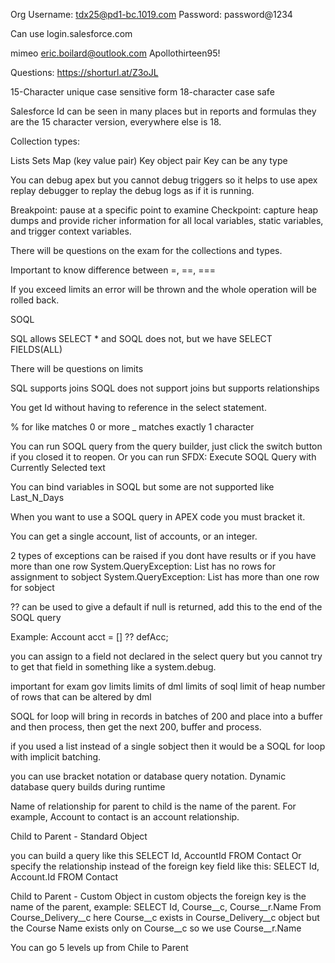 Org
Username: tdx25@pd1-bc.1019.com
Password: password@1234

Can use login.salesforce.com

mimeo
eric.boilard@outlook.com
Apollothirteen95!

Questions:
https://shorturl.at/Z3oJL

15-Character unique case sensitive form
18-character case safe

Salesforce Id can be seen in many places but in reports and formulas they are the 15 character version, everywhere else is 18.

Collection types:

Lists
Sets
Map (key value pair)
    Key object pair
    Key can be any type

You can debug apex but you cannot debug triggers so it helps to use apex replay debugger to replay the debug logs as if it is running.

Breakpoint: pause at a specific point to examine
Checkpoint: capture heap dumps and provide richer information for all local variables, static variables, and trigger context variables.

There will be questions on the exam for the collections and types.

Important to know difference between =, ==, ===

If you exceed limits an error will be thrown and the whole operation will be rolled back.

SOQL

SQL allows SELECT * and SOQL does not, but we have SELECT FIELDS(ALL)

There will be questions on limits

SQL supports joins
SOQL does not support joins but supports relationships

You get Id without having to reference in the select statement.

% for like matches 0 or more
_ matches exactly 1 character

You can run SOQL query from the query builder, just click the switch button if you closed it to reopen. Or you can run SFDX: Execute SOQL Query with Currently Selected text

You can bind variables in SOQL but some are not supported like Last_N_Days

When you want to use a SOQL query in APEX code you must bracket it.

You can get a single account, list of accounts, or an integer.

2 types of exceptions can be raised if you dont have results or if you have more than one row
System.QueryException: List has no rows for assignment to sobject
System.QueryException: List has more than one row for sobject

?? can be used to give a default if null is returned, add this to the end of the SOQL query 

Example: Account acct = [] ?? defAcc;

you can assign to a field not declared in the select query but you cannot try to get that field in something like a system.debug.

important for exam gov limits
limits of dml
limits of soql
limit of heap
number of rows that can be altered by dml

SOQL for loop will bring in records in batches of 200 and place into a buffer and then process, then get the next 200, buffer and process.

if you used a list instead of a single sobject then it would be a SOQL for loop with implicit batching.

you can use bracket notation or database query notation.
Dynamic database query builds during runtime

Name of relationship for parent to child is the name of the parent. For example, Account to contact is an account relationship.

Child to Parent - Standard Object

you can build a query like this
SELECT Id, AccountId FROM Contact
Or specify the relationship instead of the foreign key field like this:
SELECT Id, Account.Id FROM Contact

Child to Parent - Custom Object
in custom objects the foreign key is the name of the parent, example:
SELECT Id, Course__c, Course__r.Name From Course_Delivery__c
here Course__c exists in Course_Delivery__c object but the Course Name exists only on Course__c so we use Course__r.Name

You can go 5 levels up from Chile to Parent

